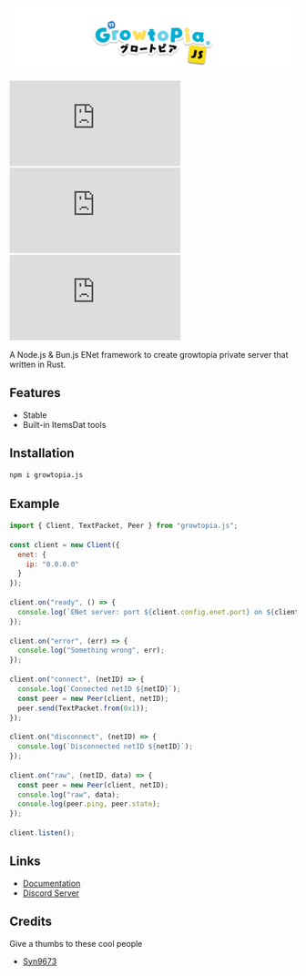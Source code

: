 ![GrowtopiaJS](/assets/images/banner.png)

![Github Version](https://img.shields.io/github/package-json/v/jadlionhd/growtopia.js?style=flat-square)
![NPM Version](https://img.shields.io/npm/v/growtopia.js?style=flat-square)
![NPM Minified](https://img.shields.io/bundlephobia/min/growtopia.js?style=flat-square)

A Node.js & Bun.js ENet framework to create growtopia private server that written in Rust.

## Features

- Stable
- Built-in ItemsDat tools

## Installation

```sh
npm i growtopia.js
```

## Example

```js
import { Client, TextPacket, Peer } from "growtopia.js";

const client = new Client({
  enet: {
    ip: "0.0.0.0"
  }
});

client.on("ready", () => {
  console.log(`ENet server: port ${client.config.enet.port} on ${client.config.enet.ip}`);
});

client.on("error", (err) => {
  console.log("Something wrong", err);
});

client.on("connect", (netID) => {
  console.log(`Connected netID ${netID}`);
  const peer = new Peer(client, netID);
  peer.send(TextPacket.from(0x1));
});

client.on("disconnect", (netID) => {
  console.log(`Disconnected netID ${netID}`);
});

client.on("raw", (netID, data) => {
  const peer = new Peer(client, netID);
  console.log("raw", data);
  console.log(peer.ping, peer.state);
});

client.listen();
```

## Links

- [Documentation](https://jadlionhd.github.io/growtopia.js/)
- [Discord Server](https://discord.gg/sGrxfKZY5t)

## Credits

Give a thumbs to these cool people

- [Syn9673](https://github.com/Syn9673)
